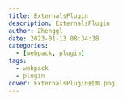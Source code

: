 ```yaml
---
title: ExternalsPlugin
description: ExternalsPlugin
author: Zhenggl
date: 2023-01-13 08:34:38
categories:
  - [webpack, plugin]
tags:
  - webpack
  - plugin
cover: ExternalsPlugin封面.png
---
```

